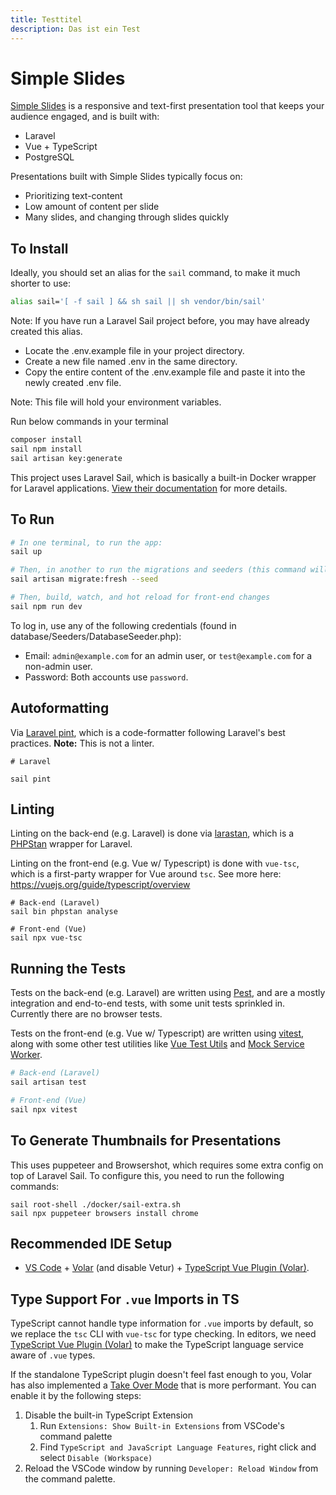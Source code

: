 ```yaml
---
title: Testtitel
description: Das ist ein Test
---
```


# Simple Slides

[Simple Slides](https://simpleslides.dev) is a responsive and text-first
presentation tool that keeps your audience engaged, and is built with:

-   Laravel
-   Vue + TypeScript
-   PostgreSQL

Presentations built with Simple Slides typically focus on:

-   Prioritizing text-content
-   Low amount of content per slide
-   Many slides, and changing through slides quickly

## To Install

Ideally, you should set an alias for the `sail` command, to make it much shorter to use:

```sh
alias sail='[ -f sail ] && sh sail || sh vendor/bin/sail'
```

Note: If you have run a Laravel Sail project before, you may have already created this
alias.

-   Locate the .env.example file in your project directory.
-   Create a new file named .env in the same directory.
-   Copy the entire content of the .env.example file and paste it into the newly created .env file.

Note: This file will hold your environment variables.

Run below commands in your terminal

```sh
composer install
sail npm install
sail artisan key:generate
```

This project uses Laravel Sail, which is basically a built-in Docker wrapper for
Laravel applications.
[View their documentation](https://laravel.com/docs/10.x/sail#installation)
for more details.

## To Run

```sh
# In one terminal, to run the app:
sail up

# Then, in another to run the migrations and seeders (this command will end)
sail artisan migrate:fresh --seed

# Then, build, watch, and hot reload for front-end changes
sail npm run dev

```

To log in, use any of the following credentials (found in
database/Seeders/DatabaseSeeder.php):

-   Email: `admin@example.com` for an admin user, or `test@example.com` for a
    non-admin user.
-   Password: Both accounts use `password`.

## Autoformatting

Via [Laravel pint](https://laravel.com/docs/10.x/pint), which is a
code-formatter following Laravel's best practices. **Note:** This is not a
linter.

```
# Laravel

sail pint
```

## Linting

Linting on the back-end (e.g. Laravel) is done via
[larastan](https://github.com/larastan/larastan), which is a
[PHPStan](https://phpstan.org/) wrapper for Laravel.

Linting on the front-end (e.g. Vue w/ Typescript) is done with `vue-tsc`, which
is a first-party wrapper for Vue around `tsc`. See more here:
https://vuejs.org/guide/typescript/overview

```
# Back-end (Laravel)
sail bin phpstan analyse

# Front-end (Vue)
sail npx vue-tsc
```

## Running the Tests

Tests on the back-end (e.g. Laravel) are written using
[Pest](https://pestphp.com/), and are a
mostly integration and end-to-end tests, with some unit tests sprinkled in.
Currently there are no browser tests.

Tests on the front-end (e.g. Vue w/ Typescript) are written using
[vitest](https://vitest.dev/), along with some other test utilities like [Vue
Test Utils](https://test-utils.vuejs.org/) and [Mock Service
Worker](https://mswjs.io/).

```sh
# Back-end (Laravel)
sail artisan test

# Front-end (Vue)
sail npx vitest
```

## To Generate Thumbnails for Presentations

This uses puppeteer and Browsershot, which requires some extra config on top of
Laravel Sail. To configure this, you need to run the following commands:

```
sail root-shell ./docker/sail-extra.sh
sail npx puppeteer browsers install chrome
```

## Recommended IDE Setup

-   [VS Code](https://code.visualstudio.com/) + [Volar](https://marketplace.visualstudio.com/items?itemName=Vue.volar) (and disable Vetur) + [TypeScript Vue Plugin (Volar)](https://marketplace.visualstudio.com/items?itemName=Vue.vscode-typescript-vue-plugin).

## Type Support For `.vue` Imports in TS

TypeScript cannot handle type information for `.vue` imports by default, so we replace the `tsc` CLI with `vue-tsc` for type checking. In editors, we need [TypeScript Vue Plugin (Volar)](https://marketplace.visualstudio.com/items?itemName=Vue.vscode-typescript-vue-plugin) to make the TypeScript language service aware of `.vue` types.

If the standalone TypeScript plugin doesn't feel fast enough to you, Volar has also implemented a [Take Over Mode](https://github.com/johnsoncodehk/volar/discussions/471#discussioncomment-1361669) that is more performant. You can enable it by the following steps:

1. Disable the built-in TypeScript Extension
    1. Run `Extensions: Show Built-in Extensions` from VSCode's command palette
    2. Find `TypeScript and JavaScript Language Features`, right click and select `Disable (Workspace)`
2. Reload the VSCode window by running `Developer: Reload Window` from the command palette.
